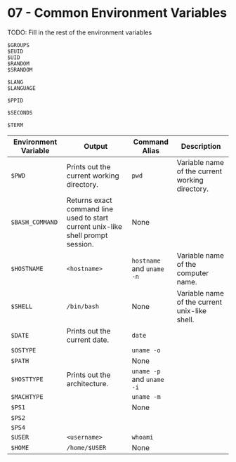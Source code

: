 # 07 - Common Environment Variables

TODO: Fill in the rest of the environment variables

```
$GROUPS
$EUID
$UID
$RANDOM
$SRANDOM

$LANG
$LANGUAGE

$PPID

$SECONDS

$TERM
```

| Environment Variable | Output                                                                           | Command Alias             | Description                                     |
| -------------------- | -------------------------------------------------------------------------------- | ------------------------- | ----------------------------------------------- |
| `$PWD`               | Prints out the current working directory.                                        | `pwd`                     | Variable name of the current working directory. |
| `$BASH_COMMAND`      | Returns exact command line used to start current unix-like shell prompt session. | None                      |                                                 |
| `$HOSTNAME`          | `<hostname>`                                                                     | `hostname` and `uname -n` | Variable name of the computer name.             |
| `$SHELL`             | `/bin/bash`                                                                      | None                      | Variable name of the current unix-like shell.   |
| `$DATE`              | Prints out the current date.                                                     | `date`                    |                                                 |
| `$OSTYPE`            |                                                                                  | `uname -o`                |                                                 |
| `$PATH`              |                                                                                  | None                      |                                                 |
| `$HOSTTYPE`          | Prints out the architecture.                                                     | `uname -p` and `uname -i` |                                                 |
| `$MACHTYPE`          |                                                                                  | `uname -m`                |                                                 |
| `$PS1`               |                                                                                  | None                      |                                                 |
| `$PS2`               |                                                                                  |                           |                                                 |
| `$PS4`               |                                                                                  |                           |                                                 |
| `$USER`              | `<username>`                                                                     | `whoami`                  |                                                 |
| `$HOME`              | `/home/$USER`                                                                    | None                      |                                                 |
